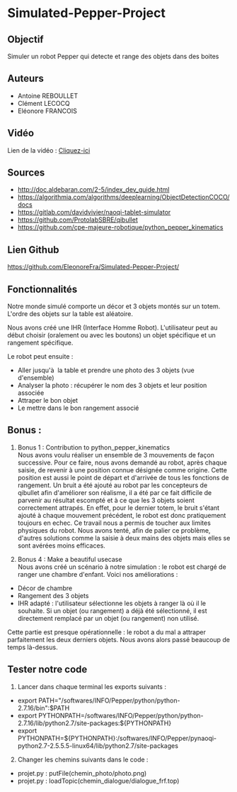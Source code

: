 # Simulated-Pepper-Project

## Objectif
Simuler un robot Pepper qui detecte et range des objets dans des boites

## Auteurs
* Antoine REBOULLET
* Clément LECOCQ
* Eléonore FRANCOIS

## Vidéo
Lien de la vidéo : [Cliquez-ici](https://www.youtube.com/watch?v=dzhw34h5zZk)

## Sources
* http://doc.aldebaran.com/2-5/index_dev_guide.html
* https://algorithmia.com/algorithms/deeplearning/ObjectDetectionCOCO/docs
* https://gitlab.com/davidvivier/naoqi-tablet-simulator
* https://github.com/ProtolabSBRE/qibullet
* https://github.com/cpe-majeure-robotique/python_pepper_kinematics

## Lien Github
https://github.com/EleonoreFra/Simulated-Pepper-Project/

## Fonctionnalités
Notre monde simulé comporte un décor et 3 objets montés sur un totem. L'ordre des objets sur la table est aléatoire.

Nous avons créé une IHR (Interface Homme Robot). L'utilisateur peut au début choisir (oralement ou avec les boutons) un objet spécifique et un rangement spécifique.

Le robot peut ensuite :
* Aller jusqu'à  la table et prendre une photo des 3 objets (vue d'ensemble)
* Analyser la photo : récupérer le nom des 3 objets et leur position associée
* Attraper le bon objet
* Le mettre dans le bon rangement associé

## Bonus : 
1. Bonus 1 : Contribution to python_pepper_kinematics   
Nous avons voulu réaliser un ensemble de 3 mouvements de façon successive. Pour ce faire, nous avons demandé au robot, après chaque saisie, de revenir à une position connue désignée comme origine. Cette position est aussi le point de départ et d'arrivée de tous les fonctions de rangement.
Un bruit a été ajouté au robot par les concepteurs de qibullet afin d'améliorer son réalisme, il a été par ce fait difficile de parvenir au résultat escompté et à ce que les 3 objets soient correctement attrapés. En effet, pour le dernier totem, le bruit s'étant ajouté à chaque mouvement précédent, le robot est donc pratiquement toujours en echec.
Ce travail nous a permis de toucher aux limites physiques du robot. Nous avons tenté, afin de palier ce problème, d'autres solutions comme la saisie à deux mains des objets mais elles se sont avérées moins efficaces.

2. Bonus 4 : Make a beautiful usecase   
Nous avons créé un scénario à notre simulation : le robot est chargé de ranger une chambre d'enfant. 
Voici nos améliorations :
* Décor de chambre
* Rangement des 3 objets 
* IHR adapté : l'utilisateur sélectionne les objets à ranger là où il le souhaite. Si un objet (ou rangement) a déjà été sélectionné, il est directement remplacé par un objet (ou rangement) non utilisé.

Cette partie est presque opérationnelle : le robot a du mal a attraper parfaitement les deux derniers objets. Nous avons alors passé beaucoup de temps là-dessus.

## Tester notre code
1. Lancer dans chaque terminal les exports suivants :
* export PATH="/softwares/INFO/Pepper/python/python-2.7.16/bin":$PATH
* export PYTHONPATH=/softwares/INFO/Pepper/python/python-2.7.16/lib/python2.7/site-packages:${PYTHONPATH}
* export PYTHONPATH=${PYTHONPATH}:/softwares/INFO/Pepper/pynaoqi-python2.7-2.5.5.5-linux64/lib/python2.7/site-packages


2. Changer les chemins suivants dans le code :
* projet.py : putFile(chemin_photo/photo.png)
* projet.py : loadTopic(chemin_dialogue/dialogue_frf.top)


